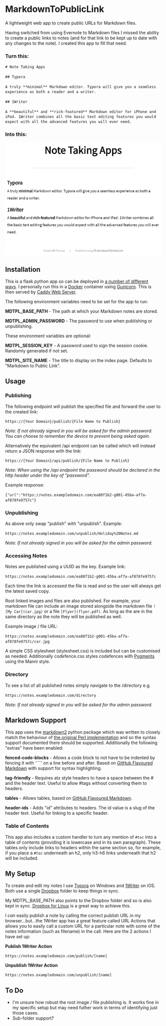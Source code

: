 # MarkdownToPublicLink
A lightweight web app to create public URLs for Markdown files.

Having switched from using Evernote to Markdown files I missed the ability to create a public links to notes (and for that link to be kept up to date with any changes to the note). I created this app to fill that need.

### Turn this:

```
# Note Taking Apps

## Typora

A truly **minimal** Markdown editor. Typora will give you a seamless experience as both a reader and a writer.

## 1Writer

A **beautiful** and **rich-featured** Markdown editor for iPhone and iPad. 1Writer combines all the basic text editing features you would expect with all the advanced features you will ever need.
```

### Into this:
![Example](docs/example.png)


## Installation
This is a flask python app so can be deployed in [a number of different ways](http://flask.pocoo.org/docs/1.0/deploying/). I personally run this in a [Docker](https://www.docker.com/) container using [Gunicorn](https://gunicorn.org/). This is then served by [Caddy Web Server](https://caddyserver.com/).

The following environment variables need to be set for the app to run:

**MDTPL_BASE_PATH** - The path at which your Markdown notes are stored.

**MDTPL_ADMIN_PASSWORD** - The password to use when publishing or unpublishing.

These environment variables are optional:

**MDTPL_SESSION_KEY** - A password used to sign the session cookie. Randomly generated if not set.

**MDTPL_SITE_NAME** - The title to display on the index page. Defaults to "Markdown to Public Link".

## Usage
### Publishing
The following endpoint will publish the specified file and forward the user to the created link:

```
https://{Your Domain}/publish/{File Name to Publish}
```

*Note: If not already signed in you will be asked for the admin password. You can choose to remember the device to prevent being asked again.*

Alternatively the equivalent /api endpoint can be called which will instead return a JSON response with the link:

```
https://{Your Domain}/api/publish/{File Name to Publish}
```

*Note: When using the /api endpoint the password should be declared in the http header under the key of "password".*

Example response: 

`{"url":"https://notes.exampledomain.com/ea88f1b2-g001-45ba-af7a-af878fe9757c"}`

### Unpublishing
As above only swap "publish" with "unpublish". Example:

`https://notes.exampledomain.com/unpublish/Holiday%20Notes.md
`

*Note: If not already signed in you will be asked for the admin password.*

### Accessing Notes
Notes are published using a UUID as the key. Example link:

`https://notes.exampledomain.com/ea88f1b2-g001-45ba-af7a-af878fe9757c`

Each time the link is accessed the file is read and so the user will always get the latest saved copy.

Root linked images and files are also published. For example, your markdown file can include an image stored alongside the markdown file `![My Car](car.jpg)` or a file `[Flyer](flyer.pdf)`. As long as the are in the same directory as the note they will be published as well. 

Example image / file URL:

`https://notes.exampledomain.com/ea88f1b2-g001-45ba-af7a-af878fe9757c/car.jpg`

A simple CSS stylesheet (stylesheet.css) is included but can be customised as needed. Additionally codefence.css styles codefences with [Pygments](http://pygments.org/) using the Manni style.

### Directory
To see a list of all published notes simply navigate to the /directory e.g. 

`https://notes.exampledomain.com/directory`

*Note: If not already signed in you will be asked for the admin password.*

## Markdown Support
This app uses the [markdown2](https://github.com/trentm/python-markdown2) python package which was written to closely match the behaviour of [the original Perl implementation](https://daringfireball.net/projects/markdown/) and so the syntax support documented there should be supported. Additionally the following "extras" have been enabled:

**fenced-code-blocks** - Allows a code block to not have to be indented by fencing it with '```' on a line before and after. Based on [GitHub Flavoured Markdown](http://github.github.com/github-flavored-markdown/) with support for syntax highlighting.

**tag-friendly** - Requires atx style headers to have a space between the # and the header text. Useful to allow #tags without converting them to headers.

**tables** - Allows tables, based on [GitHub Flavoured Markdown](http://github.github.com/github-flavored-markdown/).

**header-ids** - Adds "id" attributes to headers. The id value is a slug of the header text. Useful for linking to a specific header.

### Table of Contents
This app also includes a custom handler to turn any mention of `#toc` into a table of contents (providing it is lowercase and in its own paragraph). These tables only include links to headers within the same section so, for example, if you place a `#toc` underneath an h2, only h3-h6 links underneath that h2 will be included.

## My Setup
To create and edit my notes I use [Typora](https://typora.io/) on Windows and [1Writer](http://1writerapp.com/) on iOS. Both use a single [Dropbox](https://www.dropbox.com/) folder to keep things in sync.

My MDTPL_BASE_PATH also points to the Dropbox folder and so is also kept in sync. [Dropbox for Linux](https://www.dropbox.com/en_GB/install-linux) is a great way to achieve this.

I *can* easily publish a note by calling the correct publish URL in my browser...but...the 1Writer app has a great feature called URL Actions that allows you to easily call a custom URL for a particular note with some of the notes information (such as filename) in the call. Here are the 2 actions I have set up:

**Publish 1Writer Action**
```
https://notes.exampledomain.com/publish/[name]
```

**Unpublish 1Writer Action**
```
https://notes.exampledomain.com/unpublish/[name]
```

## To Do
* I'm unsure how robust the root image / file publishing is. It works fine in my specific setup but may need futher work in terms of identifying just those cases.
* Sub-folder support?
